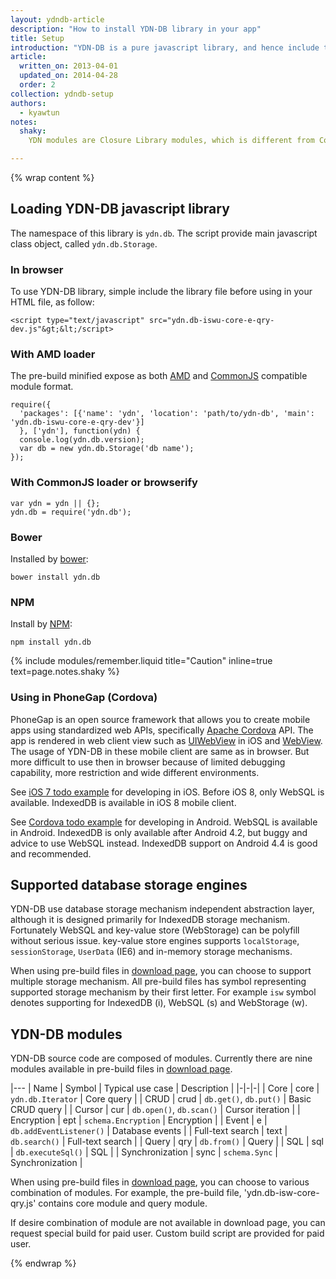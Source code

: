 ```yaml
---
layout: ydndb-article
description: "How to install YDN-DB library in your app"
title: Setup
introduction: "YDN-DB is a pure javascript library, and hence include the library javascript file to your HTML page to use it. But there are elaborate setup in large scale web app development."
article:
  written_on: 2013-04-01
  updated_on: 2014-04-28
  order: 2
collection: ydndb-setup
authors:
  - kyawtun
notes:
  shaky:
    YDN modules are Closure Library modules, which is different from CommonJS module. YDN modules may not fit with workflow of npm, browserify, bower, etc.

---
```


{% wrap content %}

## Loading YDN-DB javascript library


The namespace of this library is <code>ydn.db</code>. The script provide main javascript class object, called <code>ydn.db.Storage</code>.

### In browser

To use YDN-DB library, simple include the library file before using in your HTML file, as follow:

    <script type="text/javascript" src="ydn.db-iswu-core-e-qry-dev.js"&gt;&lt;/script>      
    
### With AMD loader

The pre-build minified expose as both [AMD](http://requirejs.org/docs/whyamd.html) and [CommonJS](http://wiki.commonjs.org/wiki/CommonJS) compatible module format.

    require({
      'packages': [{'name': 'ydn', 'location': 'path/to/ydn-db', 'main': 'ydn.db-iswu-core-e-qry-dev'}]
      }, ['ydn'], function(ydn) {
      console.log(ydn.db.version);
      var db = new ydn.db.Storage('db name');
    });
    
### With CommonJS loader or browserify
    
    var ydn = ydn || {};
    ydn.db = require('ydn.db');
    
  
### Bower
  
Installed by <a href="http://bower.io">bower</a>:

    bower install ydn.db   
    
### NPM

Install by <a href="https://www.npmjs.org/">NPM</a>:
    
    npm install ydn.db
    
{% include modules/remember.liquid title="Caution" inline=true text=page.notes.shaky %}

### Using in PhoneGap (Cordova)

PhoneGap is an open source framework that allows you to create mobile apps using standardized web APIs, specifically [Apache Cordova](http://cordova.apache.org/) API. The app is rendered in web client view such as [UIWebView](https://developer.apple.com/library/ios/documentation/uikit/reference/UIWebView_Class/Reference/Reference.html) in iOS and [WebView](http://developer.android.com/reference/android/webkit/WebView.html). The usage of YDN-DB in these mobile client are same as in browser. But more difficult to use then in browser because of limited debugging capability, more restriction and wide different environments.
 
See [iOS 7 todo example](../example/ios-7.html) for developing in iOS. Before iOS 8, only WebSQL is available. IndexedDB is available in iOS 8 mobile client.
 
See [Cordova todo example](../example/cordova-2.3.html) for developing in Android. WebSQL is available in Android. IndexedDB is only available after Android 4.2, but buggy and advice to use WebSQL instead. IndexedDB support on Android 4.4 is good and recommended.
  
## Supported database storage engines
  
YDN-DB use database storage mechanism independent abstraction layer, although it is designed primarily for IndexedDB storage mechanism. Fortunately WebSQL and key-value store (WebStorage) can be polyfill without serious issue. key-value store engines supports `localStorage`, `sessionStorage`, `UserData` (IE6) and in-memory storage mechanisms.
  
When using pre-build files in [download page](/ydn-db/downloads.html), you can choose to support multiple storage mechanism. All pre-build files has symbol representing supported storage mechanism by their first letter. For example `isw` symbol denotes supporting for IndexedDB (i), WebSQL (s) and WebStorage (w).    
   
## YDN-DB modules
   
YDN-DB source code are composed of modules. Currently there are nine modules available in pre-build files in [download page](/ydn-db/downloads.html).

|---
| Name | Symbol | Typical use case | Description |
|-|-|-|
| Core | core | `ydn.db.Iterator` | Core query |
| CRUD | crud | `db.get()`, `db.put()` | Basic CRUD query |
| Cursor | cur | `db.open()`, `db.scan()` | Cursor iteration |
| Encryption | ept | `schema.Encryption` | Encryption |
| Event | e | `db.addEventListener()` | Database events |
| Full-text search | text | `db.search()` | Full-text search |
| Query | qry | `db.from()` | Query |
| SQL | sql | `db.executeSql()` | SQL |
| Synchronization | sync | `schema.Sync` | Synchronization |

When using pre-build files in [download page](/ydn-db/downloads.html), you can choose to various combination of modules. For example, the pre-build file, 'ydn.db-isw-core-qry.js' contains core module and query module.

If desire combination of module are not available in download page, you can request special build for paid user. Custom build script are provided for paid user.

{% endwrap %}    
